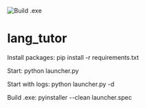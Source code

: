 ![Build .exe](https://github.com/Serega-SPb/lang_tutor/workflows/Build%20.exe/badge.svg?branch=master)
# lang_tutor

Install packages:
pip install -r requirements.txt

Start:
python launcher.py

Start with logs:
python launcher.py -d

Build .exe:
pyinstaller --clean launcher.spec
